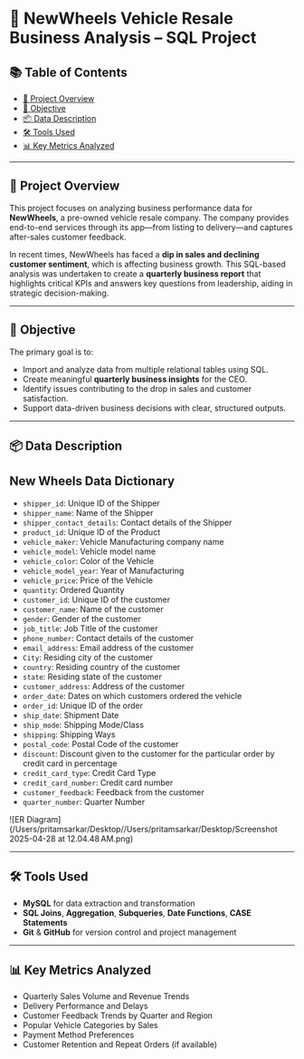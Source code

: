 
# 🚗 NewWheels Vehicle Resale Business Analysis – SQL Project

## 📚 Table of Contents

- [📘 Project Overview](#-project-overview)
- [🎯 Objective](#-objective)
- [📦 Data Description](#-data-description)
- [🛠️ Tools Used](#️-tools-used)
- [📊 Key Metrics Analyzed](#-key-metrics-analyzed)

---

## 📘 Project Overview

This project focuses on analyzing business performance data for **NewWheels**, a pre-owned vehicle resale company. The company provides end-to-end services through its app—from listing to delivery—and captures after-sales customer feedback.

In recent times, NewWheels has faced a **dip in sales and declining customer sentiment**, which is affecting business growth. This SQL-based analysis was undertaken to create a **quarterly business report** that highlights critical KPIs and answers key questions from leadership, aiding in strategic decision-making.

---

## 🎯 Objective

The primary goal is to:
- Import and analyze data from multiple relational tables using SQL.
- Create meaningful **quarterly business insights** for the CEO.
- Identify issues contributing to the drop in sales and customer satisfaction.
- Support data-driven business decisions with clear, structured outputs.

---

## 📦 Data Description

**New Wheels Data Dictionary**  
-----------------------------------

- `shipper_id`: Unique ID of the Shipper  
- `shipper_name`: Name of the Shipper  
- `shipper_contact_details`: Contact details of the Shipper  
- `product_id`: Unique ID of the Product  
- `vehicle_maker`: Vehicle Manufacturing company name  
- `vehicle_model`: Vehicle model name  
- `vehicle_color`: Color of the Vehicle  
- `vehicle_model_year`: Year of Manufacturing  
- `vehicle_price`: Price of the Vehicle  
- `quantity`: Ordered Quantity  
- `customer_id`: Unique ID of the customer  
- `customer_name`: Name of the customer  
- `gender`: Gender of the customer  
- `job_title`: Job Title of the customer  
- `phone_number`: Contact details of the customer  
- `email_address`: Email address of the customer  
- `City`: Residing city of the customer  
- `country`: Residing country of the customer  
- `state`: Residing state of the customer  
- `customer_address`: Address of the customer  
- `order_date`: Dates on which customers ordered the vehicle  
- `order_id`: Unique ID of the order  
- `ship_date`: Shipment Date  
- `ship_mode`: Shipping Mode/Class  
- `shipping`: Shipping Ways  
- `postal_code`: Postal Code of the customer  
- `discount`: Discount given to the customer for the particular order by credit card in percentage  
- `credit_card_type`: Credit Card Type  
- `credit_card_number`: Credit card number  
- `customer_feedback`: Feedback from the customer  
- `quarter_number`: Quarter Number  

![ER Diagram](/Users/pritamsarkar/Desktop//Users/pritamsarkar/Desktop/Screenshot 2025-04-28 at 12.04.48 AM.png)


---

## 🛠️ Tools Used

- **MySQL** for data extraction and transformation  
- **SQL Joins**, **Aggregation**, **Subqueries**, **Date Functions**, **CASE Statements**  
- **Git** & **GitHub** for version control and project management

---

## 📊 Key Metrics Analyzed

- Quarterly Sales Volume and Revenue Trends  
- Delivery Performance and Delays  
- Customer Feedback Trends by Quarter and Region  
- Popular Vehicle Categories by Sales  
- Payment Method Preferences  
- Customer Retention and Repeat Orders (if available)
